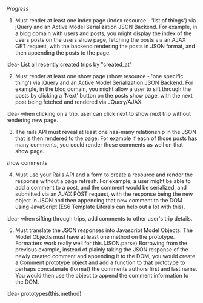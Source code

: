 *Progress*
1. Must render at least one index page (index resource - 'list of things') via jQuery and an Active Model Serialization JSON Backend. For example, in a blog domain with users and posts, you might display the index of the users posts on the users show page, fetching the posts via an AJAX GET request, with the backend rendering the posts in JSON format, and then appending the posts to the page.

idea- List all recently created trips by "created_at"

2. Must render at least one show page (show resource - 'one specific thing') via jQuery and an Active Model Serialization JSON Backend. For example, in the blog domain, you might allow a user to sift through the posts by clicking a 'Next' button on the posts show page, with the next post being fetched and rendered via JQuery/AJAX.

idea- when clicking on a trip, user can click next to show next trip without rendering new page.

3. The rails API must reveal at least one has-many relationship in the JSON that is then rendered to the page. For example if each of those posts has many comments, you could render those comments as well on that show page.

show comments

4. Must use your Rails API and a form to create a resource and render the response without a page refresh. For example, a user might be able to add a comment to a post, and the comment would be serialized, and submitted via an AJAX POST request, with the response being the new object in JSON and then appending that new comment to the DOM using JavaScript (ES6 Template Literals can help out a lot with this).

idea- when sifting through trips, add comments to other user's trip details.

5. Must translate the JSON responses into Javascript Model Objects. The Model Objects must have at least one method on the prototype. Formatters work really well for this.(JSON.parse)
Borrowing from the previous example, instead of plainly taking the JSON response of the newly created comment and appending it to the DOM, you would create a Comment prototype object and add a function to that prototype to perhaps concatenate (format) the comments authors first and last name. You would then use the object to append the comment information to the DOM.

idea- prototypes(this.method)
